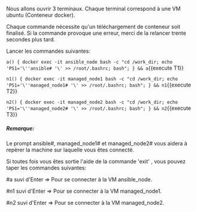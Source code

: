 
Nous allons ouvrir 3 terminaux. Chaque terminal correspond à une VM ubuntu (Conteneur docker).

Chaque commande nécessite qu'un téléchargement de conteneur soit finalisé. Si la commande provoque une erreur, merci de la relancer trente secondes plus tard.

Lancer les commandes suivantes:

`a() { docker exec -it ansible_node bash -c "cd /work_dir; echo 'PS1='\''ansible# '\' >> /root/.bashrc; bash"; } && a`{{execute T1}}

`n1() { docker exec -it managed_node1 bash -c "cd /work_dir; echo 'PS1='\''managed_node1# '\' >> /root/.bashrc; bash"; } && n1`{{execute T2}}

`n2() { docker exec -it managed_node2 bash -c "cd /work_dir; echo 'PS1='\''managed_node2# '\' >> /root/.bashrc; bash"; } && n2`{{execute T3}}

##### _Remarque_:
Le prompt ansible#, managed_node1# et managed_node2# vous aidera à repèrer la machine sur laquelle vous êtes connecté.

Si toutes fois vous êtes sortie l'aide de la commande 'exit' , vous pouvez taper les commandes suivantes:

#a  suvi d'Enter => Pour se connecter à la VM ansible_node. 

#n1 suvi d'Enter => Pour se connecter à la VM managed_node1.

#n2 suvi d'Enter => Pour se connecter à la VM managed_node2. 


